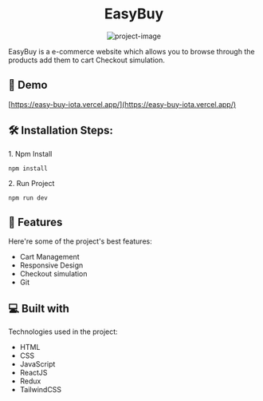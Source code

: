 <h1 align="center" id="title">EasyBuy</h1>

<p align="center"><img src="https://socialify.git.ci/SP2481/EasyBuy/image?font=Source%20Code%20Pro&amp;language=1&amp;name=1&amp;owner=1&amp;pattern=Solid&amp;theme=Auto" alt="project-image"></p>

<p id="description">EasyBuy is a e-commerce website which allows you to browse through the products add them to cart Checkout simulation.</p>

<h2>🚀 Demo</h2>

[https://easy-buy-iota.vercel.app/](https://easy-buy-iota.vercel.app/)

  <h2>🛠️ Installation Steps:</h2>

<p>1. Npm Install</p>

```
npm install
```

<p>2. Run Project</p>

```
npm run dev
```
  
<h2>🧐 Features</h2>

Here're some of the project's best features:

*   Cart Management
*   Responsive Design
*   Checkout simulation
*   Git

  
  
<h2>💻 Built with</h2>

Technologies used in the project:

*   HTML
*   CSS
*   JavaScript
*   ReactJS
*   Redux
*   TailwindCSS
